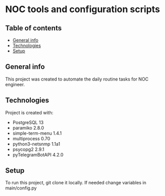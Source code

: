# NOC tools and configuration scripts
## Table of contents
* [General info](#general-info)
* [Technologies](#technologies)
* [Setup](#setup)

## General info
This project was created to automate the daily routine tasks for NOC engineer.
    
## Technologies
Project is created with:
* PostgreSQL 13
* paramiko 2.8.0
* simple-term-menu 1.4.1
* multiprocess 0.70
* python3-netsnmp 1.1a1
* psycopg2 2.9.1
* pyTelegramBotAPI 4.2.0
    
## Setup
To run this project, git clone it locally.
If needed change variables in main/config.py
